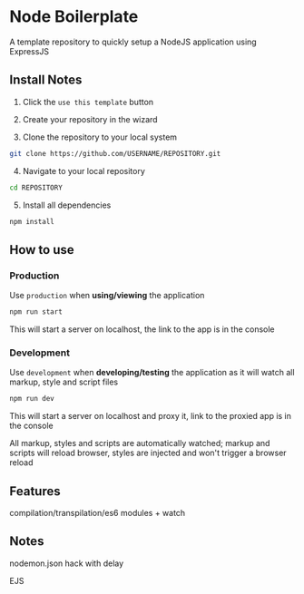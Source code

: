 # Node Boilerplate

A template repository to quickly setup a NodeJS application using ExpressJS

## Install Notes

1. Click the `use this template` button

2. Create your repository in the wizard

3. Clone the repository to your local system

```sh
git clone https://github.com/USERNAME/REPOSITORY.git
```

4. Navigate to your local repository

```sh
cd REPOSITORY
```

5. Install all dependencies

```sh
npm install
```

## How to use

### Production

Use `production` when **using/viewing** the application

```sh
npm run start
```

This will start a server on localhost, the link to the app is in the console

### Development

Use `development` when **developing/testing** the application as it will watch all markup, style and script files

```sh
npm run dev
```

This will start a server on localhost and proxy it, link to the proxied app is in the console

All markup, styles and scripts are automatically watched; markup and scripts will reload browser, styles are injected and won't trigger a browser reload

## Features

compilation/transpilation/es6 modules + watch

## Notes

nodemon.json hack with delay 

EJS
